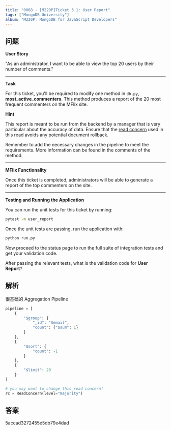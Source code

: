 ```yaml
---
title: "0068 - [M220P]Ticket 3.1: User Report"
tags: ["MongoDB University"]
album: "M220P: MongoDB for JavaScript Developers"
---
```


## 问题

**User Story**

"As an administrator, I want to be able to view the top 20 users by their number of comments."

---

**Task**

For this ticket, you'll be required to modify one method in `db.py`, **most_active_commenters**. This method produces a report of the 20 most frequent commenters on the MFlix site.

**Hint**

This report is meant to be run from the backend by a manager that is very particular about the accuracy of data. Ensure that the [read concern](https://docs.mongodb.com/manual/reference/read-concern/index.html) used in this read avoids any potential document rollback.

Remember to add the necessary changes in the pipeline to meet the requirements. More information can be found in the comments of the method.

---

**MFlix Functionality**

Once this ticket is completed, administrators will be able to generate a report of the top commenters on the site.

---

**Testing and Running the Application**

You can run the unit tests for this ticket by running:

```bash
pytest -m user_report
```

Once the unit tests are passing, run the application with:

```bash
python run.py
```

Now proceed to the status page to run the full suite of integration tests and get your validation code.

After passing the relevant tests, what is the validation code for **User Report**?

<!--more-->

## 解析

很基础的 Aggregation Pipeline

```py
pipeline = [
    {
        "$group": {
            "_id": "$email",
            "count": {"$sum": 1}
        }
    },
    {
        "$sort": {
            "count": -1
        }
    },
    {
        "$limit": 20
    }
]

# you may want to change this read concern!
rc = ReadConcern(level="majority")
```

## 答案

5accad3272455e5db79e4dad
